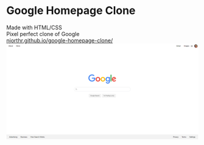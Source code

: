 # Google Homepage Clone  
Made with HTML/CSS  
Pixel perfect clone of Google  
<a target="_blank" href="https://njorthr.github.io/google-homepage-clone/">njorthr.github.io/google-homepage-clone/</a>
<img src="https://github.com/Njorthr/google-homepage-clone/blob/main/ss.PNG?raw=true" width="1000px">
